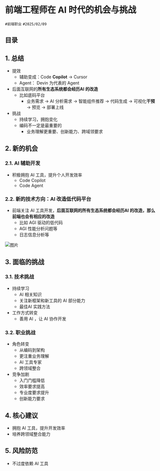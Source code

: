 
# 前端工程师在 AI 时代的机会与挑战

`#前端职业` `#2025/02/09`


## 目录
<!-- toc -->
 ## 1. 总结 

- 提效
	- 辅助变成：Code **Copilot** → Cursor 
	- Agent： Devin 为代表的 Agent
- 后面互联网的**所有生态系统都会经历AI 的改造**
	- 比如底码平台
		- 业务需求 → AI 分析需求 → 智能组件推荐 → 代码生成 → 可视化**干预** → 预览 → 部署上线
- 挑战
	- 持续学习，拥抱变化
	- 编码不一定是最重要的
		- 业务理解更重要、创新能力、跨域领要求

## 2. 新的机会

### 2.1. AI 辅助开发

- 积极拥抱 AI 工具，提升个人开发效率
	- Code Copilot
	- Code Agent

### 2.2. 新的技术方向：AI 改造低代码平台

- 前端关注 AI 工具开发，**后面互联网的所有生态系统都会经历AI 的改造，那么前端也会有相应的改造**
	- 比如 AGI 驱动的低代码
	- AGI 性能分析问题等
	- 日志信息分析等

![图片](https://832-1310531898.cos.ap-beijing.myqcloud.com/999.%20Obsidian@832/files/20241103.png)

## 3. 面临的挑战

### 3.1. 技术挑战

- 持续学习
	- AI 相关知识
	- 关注新框架和新工具的 AI 部分能力
	- 最佳AI 实践方法
- 工作方式转变
	- 善用 AI ，让 AI 协作开发

### 3.2. 职业挑战

- 角色转变
	- 从编码到架构
	- 更注重业务理解
	- AI 工具专家
	- 跨领域整合
- 竞争加剧
	- 入门门槛降低
	- 效率要求提高
	- 专业度要求提升
	- 创新能力要求

## 4. 核心建议

- 拥抱 AI 工具，提升开发效率
- 培养跨领域整合能力

## 5. 风险防范

- 不过度依赖 AI 工具

